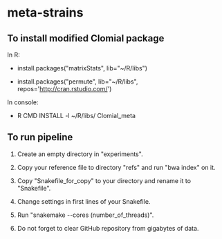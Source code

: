 # meta-strains


## To install modified Clomial package

In R:

* install.packages("matrixStats", lib="\~/R/libs")

* install.packages("permute", lib="\~/R/libs", repos='http://cran.rstudio.com/')

In console:

* R CMD INSTALL -l ~/R/libs/ Clomial_meta


## To run pipeline

1. Create an empty directory in "experiments".

2. Copy your reference file to directory "refs" and run "bwa index" on it.

3. Copy "Snakefile_for_copy" to your directory and rename it to "Snakefile".

4. Change settings in first lines of your Snakefile.

5. Run "snakemake --cores (number_of_threads)".

6. Do not forget to clear GitHub repository from gigabytes of data.
